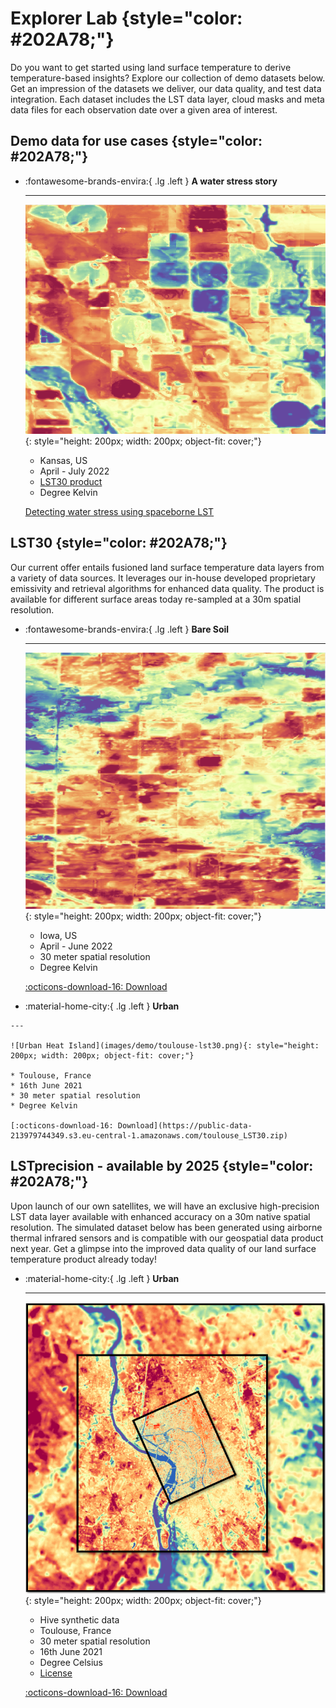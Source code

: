 # **Explorer Lab** {style="color: #202A78;"}
Do you want to get started using land surface temperature to derive temperature-based insights? Explore our collection of demo datasets below. Get an impression of the datasets we deliver, our data quality, and test data integration. Each dataset includes the LST data layer, cloud masks and meta data files for each observation date over a given area of interest. 

<!-- - [Brasil Rioverde Fields](https://constellr-products-shared.s3.eu-central-1.amazonaws.com/br-rioverde-2023.zip)
- [Brasil Barreiras Fields](https://constellr-products-shared.s3.eu-central-1.amazonaws.com/br-barreiras-2023.zip)
- [France Marne Fields](https://constellr-products-shared.s3.eu-central-1.amazonaws.com/fr-marne-2023.zip)
- [US Pontiac Fields](https://constellr-products-shared.s3.eu-central-1.amazonaws.com/us-pontiac-2023.zip)
- [Germany Freiburg/Breisgau, Urban/Forest/Agriculture](https://constellr-products-shared.s3.eu-central-1.amazonaws.com/germany_freiburg_breisgau-urban-forest-agriculture.zip) -->

## Demo data for use cases {style="color: #202A78;"}

<div class="grid cards" markdown>

-   :fontawesome-brands-envira:{ .lg .left }  __A water stress story__

    ---

    ![toulouse](images/demo/health-lst15.png){: style="height: 200px; width: 200px; object-fit: cover;"}

    * Kansas, US
    * April - July 2022
    * [LST30 product](Technical-specification.md)
    * Degree Kelvin
  
    [Detecting water stress using spaceborne LST](water-stress-use-case.md)
    
 
</div>


## LST30 {style="color: #202A78;"}
Our current offer entails fusioned land surface temperature data layers from a variety of data sources. It leverages our in-house developed proprietary emissivity and retrieval algorithms for enhanced data quality. The product is available for different surface areas today re-sampled at a 30m spatial resolution. 


<div class="grid cards" markdown>

-   :fontawesome-brands-envira:{ .lg .left }  __Bare Soil__

    ---

    ![baresoil monitoring](images/demo/baresoil-lst15.png){: style="height: 200px; width: 200px; object-fit: cover;"}


    * Iowa, US
    * April - June 2022
    * 30 meter spatial resolution
    * Degree Kelvin

    [:octicons-download-16: Download](https://public-data-213979744349.s3.eu-central-1.amazonaws.com/constellr-baresoil_monitoring2022.zip)

-    :material-home-city:{ .lg .left }  __Urban__
     
    ---
  
    ![Urban Heat Island](images/demo/toulouse-lst30.png){: style="height: 200px; width: 200px; object-fit: cover;"}

    * Toulouse, France
    * 16th June 2021
    * 30 meter spatial resolution
    * Degree Kelvin

    [:octicons-download-16: Download](https://public-data-213979744349.s3.eu-central-1.amazonaws.com/toulouse_LST30.zip)    


</div>



## LSTprecision - available by 2025 {style="color: #202A78;"}
Upon launch of our own satellites, we will have an exclusive high-precision LST data layer available with enhanced accuracy on a 30m native spatial resolution. The simulated dataset below has been generated using airborne thermal infrared sensors and is compatible with our geospatial data product next year. Get a glimpse into the improved data quality of our land surface temperature product already today!


<div class="grid cards" markdown>

-   :material-home-city:{ .lg .left }  __Urban__

    ---

    ![toulouse](images/demo/toulouse.png){: style="height: 200px; width: 200px; object-fit: cover;"}

    * Hive synthetic data
    * Toulouse, France
    * 30 meter spatial resolution
    * 16th June 2021
    * Degree Celsius
    * [License](https://doi.org/10.1016/j.dib.2023.109109)
    

    [:octicons-download-16: Download](https://public-data-213979744349.s3.eu-central-1.amazonaws.com/constellr-toulouse_hive_synthetic2021.zip)

 
</div>
